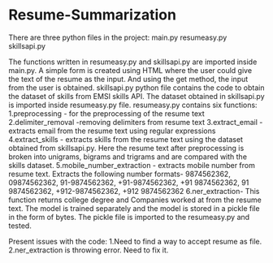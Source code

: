 # Resume-Summarization
<p>
There are three python files in the project:
main.py
resumeasy.py
skillsapi.py
</p>
The functions written in resumeasy.py and skillsapi.py are imported inside main.py.
A simple form is created using HTML where the user could give the text of the resume as the input. And using the get method, the input from the user is obtained.
skillsapi.py python file contains the code to obtain the dataset of skills from EMSI skills API.
The dataset obtained in skillsapi.py is imported inside resumeasy.py file.
resumeasy.py contains six functions:
1.preprocessing - for the preprocessing of the resume text
2.delimiter_removal -removing delimiters from resume text
3.extract_email - extracts email from the resume text using regular expressions
4.extract_skills - extracts skills from the resume text using the dataset obtained from skillsapi.py. Here the resume text after preprocessing is broken into unigrams, bigrams and trigrams and are compared with the skills dataset.
5.mobile_number_extraction - extracts mobile number from resume text. Extracts the following number formats- 9874562362, 09874562362, 91-9874562362, +91-9874562362, +91 9874562362, 91 9874562362, +912-9874562362, +912 9874562362
6.ner_extraction- This function returns college degree and Companies worked at from the resume text. The model is trained separately and the model is stored in a pickle file in the form of bytes. The pickle file is imported to the resumeasy.py and tested.
 
Present issues with the code:
1.Need to find a way to accept resume as file.
2.ner_extraction is throwing error. Need to fix it.

